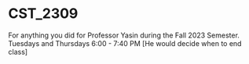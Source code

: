 # CST_2309
For anything you did for Professor Yasin during the Fall 2023 Semester. Tuesdays and Thursdays 6:00 - 7:40 PM [He would decide when to end class]
